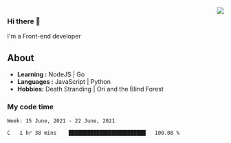 <img align='right' src="https://github-readme-stats.vercel.app/api?username=strugglebak&show_icons=true">

### Hi there 👋

I'm a Front-end developer

## About

-  **Learning :** NodeJS | Go
-  **Languages :** JavaScript | Python
-  **Hobbies:** Death Stranding | Ori and the Blind Forest

### My code time

<!--START_SECTION:waka-->
```text
Week: 15 June, 2021 - 22 June, 2021

C   1 hr 38 mins    █████████████████████████   100.00 % 
```
<!--END_SECTION:waka-->
